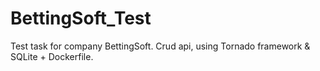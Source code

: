 # BettingSoft_Test
Test task for company BettingSoft. Crud api, using Tornado framework &amp; SQLite + Dockerfile.
